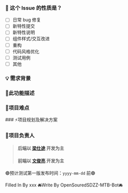 ### 🤔 这个 Issue 的性质是？

- [ ] 日常 bug 修复
- [ ] 新特性提交
- [ ] 新特性说明
- [ ] 组件样式/交互改进
- [ ] 重构
- [ ] 代码风格优化
- [ ] 测试用例
- [ ] 其他

### 💡 需求背景


### 🌈此功能描述


### 🚧项目难点


️### ⚡项目规划及解决方案


### 🌸项目负责人
> #### 后端以 [梁仕途](https://github.com/ddos-ling) 开发为主
> #### 前端以 [文俊亮](https://github.com/wesleyyy0808) 开发为主

🟣预计测试第一版发布时间：`yyyy-mm-dd` 前🟣

Filled In By xxx
🚘Write By OpenSouredSDZZ-MTB-Bot🚘
